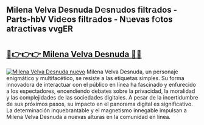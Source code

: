 ## Milena Velva Desnuda D𝚎sn𝚞dos filtr𝚊dos - Parts-hbV Vid𝚎os filtr𝚊dos - N𝚞evas f𝚘tos atr𝚊ctivas vvgER

# <h2><a href="http://mb6sva.tromn.icu/?c=Milena+Velva+Desnuda">🔗👉👉👉 Milena Velva Desnuda 🔗🔗</a></h2>

[![Milena Velva Desnuda nuevo](https://i.imgur.com/pEAQMta.gif)](http://mb6sva.tromn.icu/?c=Milena+Velva+Desnuda)
Milena Velva Desnuda, un personaje enigmático y multifacético, se resiste a las etiquetas simples. Su forma innovadora de interactuar con el público en línea ha fascinado y enfurecido a los espectadores, encendiendo debates sobre la privacidad, la moralidad y las complejidades de las sociedades digitales. A pesar de la incertidumbre de sus próximos pasos, su impacto en el panorama digital es significativo. La determinación inquebrantable y el magnetismo innegable impulsan a Milena Velva Desnuda a nuevas alturas en la comunidad en línea.
